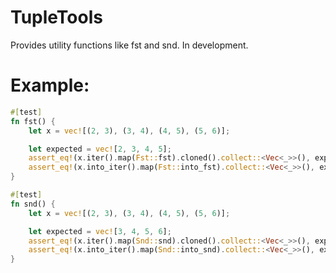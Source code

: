 TupleTools
==

Provides utility functions like fst and snd. In development.

# Example:

```rust
#[test]
fn fst() {
    let x = vec![(2, 3), (3, 4), (4, 5), (5, 6)];

    let expected = vec![2, 3, 4, 5];
    assert_eq!(x.iter().map(Fst::fst).cloned().collect::<Vec<_>>(), expected);
    assert_eq!(x.into_iter().map(Fst::into_fst).collect::<Vec<_>>(), expected);
}

#[test]
fn snd() {
    let x = vec![(2, 3), (3, 4), (4, 5), (5, 6)];

    let expected = vec![3, 4, 5, 6];
    assert_eq!(x.iter().map(Snd::snd).cloned().collect::<Vec<_>>(), expected);
    assert_eq!(x.into_iter().map(Snd::into_snd).collect::<Vec<_>>(), expected);
}
```

